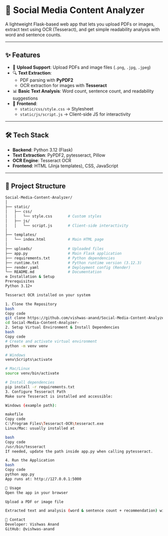 # 📑 Social Media Content Analyzer

A lightweight Flask-based web app that lets you upload PDFs or images, extract text using OCR (Tesseract), and get simple readability analysis with word and sentence counts.

---

## ✨ Features
- 📄 **Upload Support**: Upload PDFs and image files (`.png`, `.jpg`, `.jpeg`)  
- 🔍 **Text Extraction**:  
  - PDF parsing with **PyPDF2**  
  - OCR extraction for images with **Tesseract**  
- 📊 **Basic Text Analysis**: Word count, sentence count, and readability suggestions  
- 🎨 **Frontend**:  
  - `static/css/style.css` → Stylesheet  
  - `static/js/script.js` → Client-side JS for interactivity  

---

## 🛠️ Tech Stack
- **Backend**: Python 3.12 (Flask)  
- **Text Extraction**: PyPDF2, pytesseract, Pillow  
- **OCR Engine**: Tesseract OCR  
- **Frontend**: HTML (Jinja templates), CSS, JavaScript  

---

## 📁 Project Structure
```bash
Social-Media-Content-Analyzer/
│
├── static/             
│   ├── css/
│   │   └── style.css       # Custom styles
│   ├── js/
│   │   └── script.js       # Client-side interactivity
│
├── templates/
│   └── index.html          # Main HTML page
│
├── uploads/                # Uploaded files
├── app.py                  # Main Flask application
├── requirements.txt        # Python dependencies
├── runtime.txt             # Python runtime version (3.12.3)
├── render.yaml             # Deployment config (Render)
└── README.md               # Documentation
⚙️ Installation & Setup
Prerequisites
Python 3.12+

Tesseract OCR installed on your system

1. Clone the Repository
bash
Copy code
git clone https://github.com/vishwas-anand/Social-Media-Content-Analyzer-.git
cd Social-Media-Content-Analyzer-
2. Setup Virtual Environment & Install Dependencies
bash
Copy code
# Create and activate virtual environment
python -m venv venv

# Windows
venv\Scripts\activate

# Mac/Linux
source venv/bin/activate

# Install dependencies
pip install -r requirements.txt
3. Configure Tesseract Path
Make sure Tesseract is installed and accessible:

Windows (example path):

makefile
Copy code
C:\Program Files\Tesseract-OCR\tesseract.exe
Linux/Mac: usually installed at

bash
Copy code
/usr/bin/tesseract
If needed, update the path inside app.py when calling pytesseract.

4. Run the Application
bash
Copy code
python app.py
App runs at: http://127.0.0.1:5000

🎯 Usage
Open the app in your browser

Upload a PDF or image file

Extracted text and analysis (word & sentence count + recommendation) will be displayed

📧 Contact
Developer: Vishwas Anand
GitHub: @vishwas-anand
